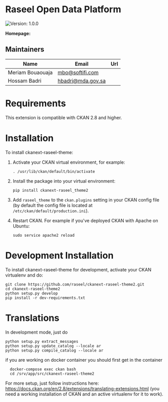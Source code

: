 # Raseel Open Data Platform

![Version: 1.0.0](https://img.shields.io/badge/Version-1.0.0-informational?style=flat-square)

**Homepage:**

## Maintainers

| Name             | Email               | Url |
| ---------------- | ------------------- | --- |
| Meriam Bouaouaja | <mbo@softifi.com>   |     |
| Hossam Badri     | <hbadri@mda.gov.sa> |     |

# Requirements

This extension is compatible with CKAN 2.8 and higher.

# Installation

To install ckanext-raseel-theme:

1.  Activate your CKAN virtual environment, for example:

        . /usr/lib/ckan/default/bin/activate

2.  Install the package into your virtual environment:

        pip install ckanext-raseel_theme2

3.  Add `raseel_theme` to the `ckan.plugins` setting in your CKAN
    config file (by default the config file is located at
    `/etc/ckan/default/production.ini`).

4.  Restart CKAN. For example if you've deployed CKAN with Apache on
    Ubuntu:

        sudo service apache2 reload

# Development Installation

To install ckanext-raseel-theme for development, activate your CKAN
virtualenv and do:

    git clone https://github.com/raseel/ckanext-raseel-theme2.git
    cd ckanext-raseel-theme2
    python setup.py develop
    pip install -r dev-requirements.txt

# Translations

In development mode, just do

    python setup.py extract_messages
    python setup.py update_catalog --locale ar
    python setup.py compile_catalog --locale ar

if you are working on docker container you should first get in the container

      docker-compose exec ckan bash
      cd /srv/app/src/ckanext-raseel-theme2

For more setup, just follow instructions here: <https://docs.ckan.org/en/2.8/extensions/translating-extensions.html>
(you need a working installation of CKAN and an active virtualenv for it to work).
